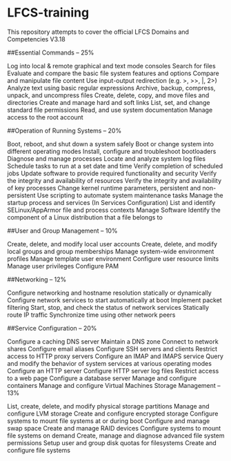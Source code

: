 # LFCS-training
This repository attempts to cover the official LFCS Domains and Competencies V3.18


##Essential Commands – 25%

Log into local & remote graphical and text mode consoles
Search for files
Evaluate and compare the basic file system features and options
Compare and manipulate file content
Use input-output redirection (e.g. >, >>, |, 2>)
Analyze text using basic regular expressions
Archive, backup, compress, unpack, and uncompress files
Create, delete, copy, and move files and directories
Create and manage hard and soft links
List, set, and change standard file permissions
Read, and use system documentation
Manage access to the root account

##Operation of Running Systems – 20%

Boot, reboot, and shut down a system safely
Boot or change system into different operating modes
Install, configure and troubleshoot bootloaders
Diagnose and manage processes
Locate and analyze system log files
Schedule tasks to run at a set date and time
Verify completion of scheduled jobs
Update software to provide required functionality and security
Verify the integrity and availability of resources
Verify the integrity and availability of key processes
Change kernel runtime parameters, persistent and non-persistent
Use scripting to automate system maintenance tasks
Manage the startup process and services (In Services Configuration)
List and identify SELinux/AppArmor file and process contexts
Manage Software
Identify the component of a Linux distribution that a file belongs to

##User and Group Management – 10%

Create, delete, and modify local user accounts
Create, delete, and modify local groups and group memberships
Manage system-wide environment profiles
Manage template user environment
Configure user resource limits
Manage user privileges
Configure PAM

##Networking – 12%

Configure networking and hostname resolution statically or dynamically
Configure network services to start automatically at boot
Implement packet filtering
Start, stop, and check the status of network services
Statically route IP traffic
Synchronize time using other network peers

##Service Configuration – 20%

Configure a caching DNS server
Maintain a DNS zone
Connect to network shares
Configure email aliases
Configure SSH servers and clients
Restrict access to HTTP proxy servers
Configure an IMAP and IMAPS service
Query and modify the behavior of system services at various operating modes
Configure an HTTP server
Configure HTTP server log files
Restrict access to a web page
Configure a database server
Manage and configure containers
Manage and configure Virtual Machines
Storage Management – 13%

List, create, delete, and modify physical storage partitions
Manage and configure LVM storage
Create and configure encrypted storage
Configure systems to mount file systems at or during boot
Configure and manage swap space
Create and manage RAID devices
Configure systems to mount file systems on demand
Create, manage and diagnose advanced file system permissions
Setup user and group disk quotas for filesystems
Create and configure file systems

